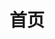 ---
layout: home
title: 首页

hero:
  name: 文档
  text: write document...
  actions:
    - theme: brand
      text: Get Started
      link: /
    - theme: alt
      text: Github
      link: https://github.com/ihengshuai
---